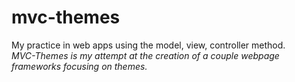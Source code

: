 # mvc-themes
My practice in web apps using the model, view, controller method.<br> 
_MVC-Themes is my attempt at the creation of a couple webpage frameworks focusing on themes._
